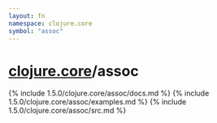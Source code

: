 ```yaml
---
layout: fn
namespace: clojure.core
symbol: "assoc"
---
```


# [clojure.core](../)/assoc

{% include 1.5.0/clojure.core/assoc/docs.md %}
{% include 1.5.0/clojure.core/assoc/examples.md %}
{% include 1.5.0/clojure.core/assoc/src.md %}

